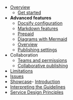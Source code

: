 - [Overview](/)
  - [Get started](/get-started)
- **Advanced features**
  - [Docsify configuration](/advanced/docsify)
  - [Markdown features](/advanced/markdown-features)
  - [Prepaid](/advanced/mermaid-prepaid)
  - [Diagrams with Mermaid](/advanced/mermaid)
  - [Overview](/advanced/mermaid-overview)
  - [Publishing settings](/advanced/publishing-settings)
- Collaboration
  - [Teams and permissions](/collaboration/teams-and-permissions)
  - [Collaborative publishing](/collaboration/collaborative-publishing)
- [Limitations](limitations)
- [Issues](issues)
- [Showcase](showcase)- [Introduction](/docs/home.md)
- [Interpreting the Guidelines](/docs/interpeting-guidelines.md)
- [Service Design Principles](/docs/service-design.md)

